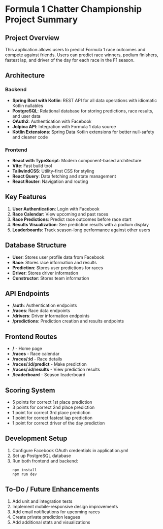 # Formula 1 Chatter Championship Project Summary

## Project Overview
This application allows users to predict Formula 1 race outcomes and compete against friends. Users can predict race winners, podium finishers, fastest lap, and driver of the day for each race in the F1 season.

## Architecture

### Backend
- **Spring Boot with Kotlin**: REST API for all data operations with idiomatic Kotlin nullables
- **PostgreSQL**: Relational database for storing predictions, race results, and user data
- **OAuth2**: Authentication with Facebook
- **Jolpica API**: Integration with Formula 1 data source
- **Kotlin Extensions**: Spring Data Kotlin extensions for better null-safety and cleaner code

### Frontend
- **React with TypeScript**: Modern component-based architecture
- **Vite**: Fast build tool
- **TailwindCSS**: Utility-first CSS for styling
- **React Query**: Data fetching and state management
- **React Router**: Navigation and routing

## Key Features
1. **User Authentication**: Login with Facebook
2. **Race Calendar**: View upcoming and past races
3. **Race Predictions**: Predict race outcomes before race start
4. **Results Visualization**: See prediction results with a podium display
5. **Leaderboards**: Track season-long performance against other users

## Database Structure
- **User**: Stores user profile data from Facebook
- **Race**: Stores race information and results
- **Prediction**: Stores user predictions for races
- **Driver**: Stores driver information
- **Constructor**: Stores team information

## API Endpoints
- **/auth**: Authentication endpoints
- **/races**: Race data endpoints
- **/drivers**: Driver information endpoints
- **/predictions**: Prediction creation and results endpoints

## Frontend Routes
- **/** - Home page
- **/races** - Race calendar
- **/races/:id** - Race details
- **/races/:id/predict** - Make prediction
- **/races/:id/results** - View prediction results
- **/leaderboard** - Season leaderboard

## Scoring System
- 5 points for correct 1st place prediction
- 3 points for correct 2nd place prediction
- 1 point for correct 3rd place prediction
- 1 point for correct fastest lap prediction
- 1 point for correct driver of the day prediction

## Development Setup
1. Configure Facebook OAuth credentials in application.yml
2. Set up PostgreSQL database
3. Run both frontend and backend:
   ```
   npm install
   npm run dev
   ```

## To-Do / Future Enhancements
1. Add unit and integration tests
2. Implement mobile-responsive design improvements
3. Add email notifications for upcoming races
4. Create private prediction leagues
5. Add additional stats and visualizations 